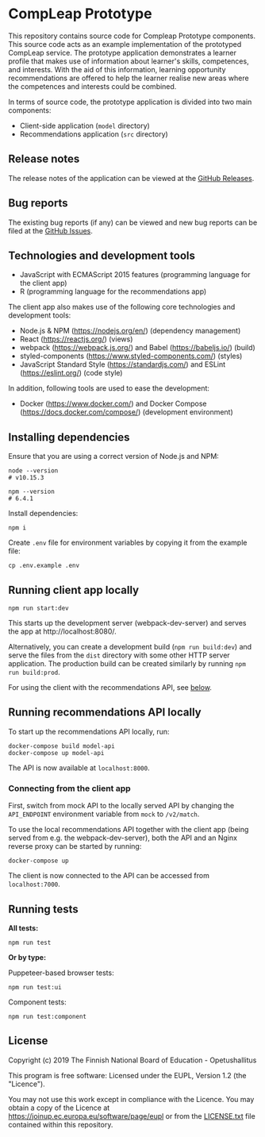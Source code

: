 # CompLeap Prototype

This repository contains source code for Compleap Prototype components. This source code acts as an example implementation of the prototyped CompLeap service. The prototype application demonstrates a learner profile that makes use of information about learner's skills, competences, and interests. With the aid of this information, learning opportunity recommendations are offered to help the learner realise new areas where the competences and interests could be combined.

In terms of source code, the prototype application is divided into two main components:

- Client-side application (`model` directory)
- Recommendations application (`src` directory)

## Release notes

The release notes of the application can be viewed at the [GitHub Releases](https://github.com/Opetushallitus/compleap/releases).

## Bug reports

The existing bug reports (if any) can be viewed and new bug reports can be filed at the [GitHub Issues](https://github.com/Opetushallitus/compleap/issues).

## Technologies and development tools

- JavaScript with ECMAScript 2015 features (programming language for the client app)
- R (programming language for the recommendations app)

The client app also makes use of the following core technologies and development tools:

- Node.js & NPM (https://nodejs.org/en/) (dependency management)
- React (https://reactjs.org/) (views)
- webpack (https://webpack.js.org/) and Babel (https://babeljs.io/) (build)
- styled-components (https://www.styled-components.com/) (styles)
- JavaScript Standard Style (https://standardjs.com/) and ESLint (https://eslint.org/) (code style)

In addition, following tools are used to ease the development:

- Docker (https://www.docker.com/) and Docker Compose (https://docs.docker.com/compose/) (development environment)

## Installing dependencies

Ensure that you are using a correct version of Node.js and NPM:

```shell
node --version
# v10.15.3

npm --version
# 6.4.1
```

Install dependencies:

```shell
npm i
```

Create `.env` file for environment variables by copying it from the example file:
```shell
cp .env.example .env
```

## Running client app locally

```shell
npm run start:dev
```

This starts up the development server (webpack-dev-server) and serves the app at http://localhost:8080/.

Alternatively, you can create a development build (`npm run build:dev`) and serve the files from the `dist` directory with some other HTTP server application. The production build can be created similarly by running `npm run build:prod`.

For using the client with the recommendations API, see [below](#Connecting-from-the-client-app).

## Running recommendations API locally

To start up the recommendations API locally, run:

```shell
docker-compose build model-api
docker-compose up model-api
```

The API is now available at `localhost:8000`.

### Connecting from the client app

First, switch from mock API to the locally served API by changing the `API_ENDPOINT` environment variable from `mock` to `/v2/match`.

To use the local recommendations API together with the client app (being served from e.g. the webpack-dev-server), both the API and an Nginx reverse proxy can be started by running:
```shell
docker-compose up
```

The client is now connected to the API can be accessed from `localhost:7000`.

## Running tests

**All tests:**

```shell
npm run test
```

**Or by type:**

Puppeteer-based browser tests:
```shell
npm run test:ui
```

Component tests:
```shell
npm run test:component
```

## License


Copyright (c) 2019 The Finnish National Board of Education - Opetushallitus

This program is free software: Licensed under the EUPL, Version 1.2 (the "Licence").

You may not use this work except in compliance with the Licence.
You may obtain a copy of the Licence at https://joinup.ec.europa.eu/software/page/eupl or from the [LICENSE.txt](https://github.com/Opetushallitus/compleap/blob/master/LICENSE.txt) file contained within this repository.
